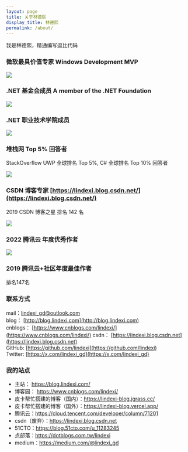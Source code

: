 ```yaml
---
layout: page
title: 关于林德熙
display_title: 林德熙
permalink: /about/
---
```


我是林德熙，精通编写逗比代码

### 微软最具价值专家 Windows Development MVP

[![](http://cdn.lindexi.site/lindexi%2F2020529831404599.jpg)](https://mvp.microsoft.com/zh-cn/PublicProfile/5003260)

<!-- ![](https://i.loli.net/2020/05/30/9aCrSXDFsHI4NKq.jpg) -->

### .NET 基金会成员 A member of the .NET Foundation

[![](http://cdn.lindexi.site/lindexi%2F2020529833103602.jpg)](https://github.com/dotnet-foundation)

### .NET 职业技术学院成员

![](http://cdn.lindexi.site/lindexi%2F2020529841386413.jpg)

### 堆栈网 Top 5% 回答者

StackOverflow UWP 全球排名 Top 5%, C# 全球排名 Top 10% 回答者

[![](http://cdn.lindexi.site/lindexi%2F202052984326589.jpg)](https://stackoverflow.com/story/lindexi)

### CSDN 博客专家 [https://lindexi.blog.csdn.net/](https://lindexi.blog.csdn.net/)

2019 CSDN 博客之星 排名 142 名

![](http://cdn.lindexi.site/lindexi%2F2020529838224258.jpg)

### 2022 腾讯云 年度优秀作者

![](http://cdn.lindexi.site/lindexi%2F20231171629171974.jpg)

### 2019 腾讯云+社区年度最佳作者

排名147名

<!-- ![](http://cdn.lindexi.site/lindexi%2F2020529838409415.jpg) -->

<!-- ![](https://i.loli.net/2020/05/30/TIN1DndVhS2Qx47.jpg)

![](https://i.loli.net/2020/05/30/Fns5hr2bCYmLJ3N.jpg) -->

### 联系方式

mail：[lindexi_gd@outlook.com](mailto:lindexi_gd@outlook.com)  
blog： [http://blog.lindexi.com](http://blog.lindexi.com)  
cnblogs： [https://www.cnblogs.com/lindexi/](https://www.cnblogs.com/lindexi/) 
csdn： [https://lindexi.blog.csdn.net](https://lindexi.blog.csdn.net)   
GitHub: [https://github.com/lindexi](https://github.com/lindexi)  
Twitter: [https://x.com/lindexi_gd](https://x.com/lindexi_gd)

### 我的站点

- 主站： <https://blog.lindexi.com/>
- 博客园： <https://www.cnblogs.com/lindexi/>
- 皮卡帮忙搭建的博客（国内）：<https://lindexi-blog.jgrass.cc/>
- 皮卡帮忙搭建的博客（国外）：<https://lindexi-blog.vercel.app/>
- 腾讯云：<https://cloud.tencent.com/developer/column/71201>
- csdn（废弃）：<https://lindexi.blog.csdn.net>
- 51CTO：<https://blog.51cto.com/u_11283245>
- 点部落：<https://dotblogs.com.tw/lindexi>
- medium：<https://medium.com/@lindexi_gd>
